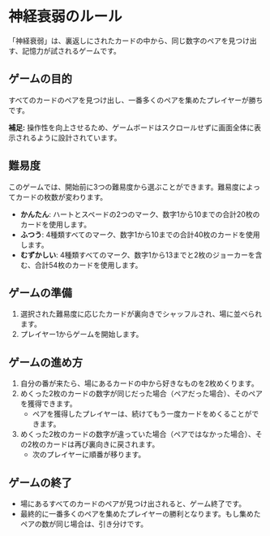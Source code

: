 # 神経衰弱のルール

「神経衰弱」は、裏返しにされたカードの中から、同じ数字のペアを見つけ出す、記憶力が試されるゲームです。

## ゲームの目的
すべてのカードのペアを見つけ出し、一番多くのペアを集めたプレイヤーが勝ちです。

**補足:** 操作性を向上させるため、ゲームボードはスクロールせずに画面全体に表示されるように設計されています。

## 難易度
このゲームでは、開始前に3つの難易度から選ぶことができます。難易度によってカードの枚数が変わります。

-   **かんたん**: ハートとスペードの2つのマーク、数字1から10までの合計20枚のカードを使用します。
-   **ふつう**: 4種類すべてのマーク、数字1から10までの合計40枚のカードを使用します。
-   **むずかしい**: 4種類すべてのマーク、数字1から13までと2枚のジョーカーを含む、合計54枚のカードを使用します。

## ゲームの準備
1.  選択された難易度に応じたカードが裏向きでシャッフルされ、場に並べられます。
2.  プレイヤー1からゲームを開始します。

## ゲームの進め方
1.  自分の番が来たら、場にあるカードの中から好きなものを2枚めくります。
2.  めくった2枚のカードの数字が同じだった場合（ペアだった場合）、そのペアを獲得できます。
    -   ペアを獲得したプレイヤーは、続けてもう一度カードをめくることができます。
3.  めくった2枚のカードの数字が違っていた場合（ペアではなかった場合）、その2枚のカードは再び裏向きに戻されます。
    -   次のプレイヤーに順番が移ります。

## ゲームの終了
-   場にあるすべてのカードのペアが見つけ出されると、ゲーム終了です。
-   最終的に一番多くのペアを集めたプレイヤーの勝利となります。もし集めたペアの数が同じ場合は、引き分けです。
